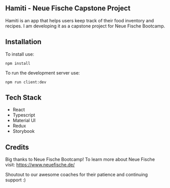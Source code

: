 ## Hamiti - Neue Fische Capstone Project

Hamiti is an app that helps users keep track of their food inventory and recipes.
I am developing it as a capstone project for Neue Fische Bootcamp.

## Installation

To install use:

```
npm install
```

To run the development server use:

```
npm run client:dev
```

## Tech Stack

- React
- Typescript
- Material UI
- Redux
- Storybook

## Credits

Big thanks to Neue Fische Bootcamp!
To learn more about Neue Fische visit: https://www.neuefische.de/

Shoutout to our awesome coaches for their patience and continuing support :)
